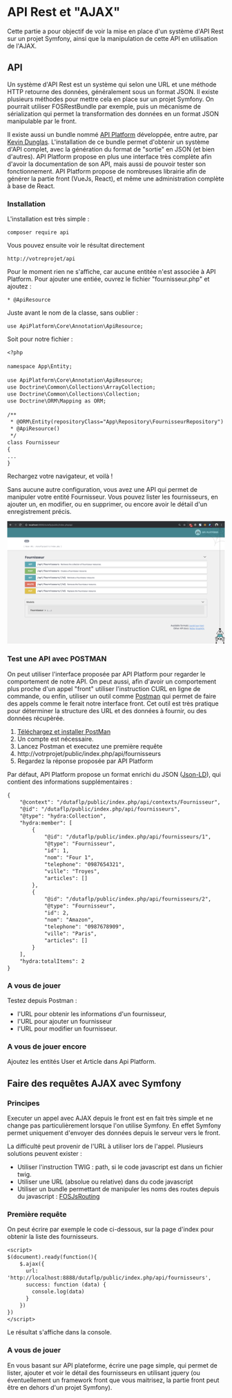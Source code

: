 # API Rest et "AJAX"

Cette partie a pour objectif de voir la mise en place d'un système d'API Rest sur un projet Symfony, ainsi que la 
manipulation de cette API en utilisation de l'AJAX.

## API

Un système d'API Rest est un système qui selon une URL et une méthode HTTP retourne des données, généralement sous un format JSON.
Il existe plusieurs méthodes pour mettre cela en place sur un projet Symfony. On pourrait utiliser FOSRestBundle par exemple, puis un mécanisme de sérialization qui permet la transformation des données en un format JSON manipulable par le front.

Il existe aussi un bundle nommé [API Platform](https://api-platform.com/) développée, entre autre, par [Kevin Dunglas](https://twitter.com/dunglas).
L'installation de ce bundle permet d'obtenir un système d'API complet, avec la génération du format de "sortie" en JSON (et bien d'autres). API Platform propose en plus une interface très complète afin d'avoir la documentation de son API, mais aussi de pouvoir tester son fonctionnement.
API Platform propose de nombreuses librairie afin de générer la partie front (VueJs, React), et même une administration complète à base de React.

### Installation

L'installation est très simple :

````
composer require api
````

Vous pouvez ensuite voir le résultat directement

````
http://votreprojet/api
````

Pour le moment rien ne s'affiche, car aucune entitée n'est associée à API Platform.
Pour ajouter une entiée, ouvrez le fichier "fournisseur.php" et ajoutez :

````
* @ApiResource
````

Juste avant le nom de la classe, sans oublier :

````
use ApiPlatform\Core\Annotation\ApiResource;
````


Soit pour notre fichier :

````
<?php

namespace App\Entity;

use ApiPlatform\Core\Annotation\ApiResource;
use Doctrine\Common\Collections\ArrayCollection;
use Doctrine\Common\Collections\Collection;
use Doctrine\ORM\Mapping as ORM;

/**
 * @ORM\Entity(repositoryClass="App\Repository\FournisseurRepository")
 * @ApiResource()
 */
class Fournisseur
{
...
}
````

Rechargez votre navigateur, et voilà !

Sans aucune autre configuration, vous avez une API qui permet de manipuler votre entité Fournisseur. 
Vous pouvez lister les fournisseurs, en ajouter un, en modifier, ou en supprimer, ou encore avoir le détail d'un enregistrement précis.

![exemple du résultat](api_fournisseur.png)

### Test une API avec POSTMAN

On peut utiliser l'interface proposée par API Platform pour regarder le comportement de notre API. On peut aussi, afin d'avoir un comportement plus proche d'un appel "front" utiliser l'instruction CURL en ligne de commande, ou enfin, utiliser un outil comme [Postman](https://www.getpostman.com/) qui permet de faire des appels comme le ferait notre interface front. Cet outil est très pratique pour déterminer la structure des URL et des données à fournir, ou des données récupèrée.

1. [Téléchargez et installer PostMan](https://www.getpostman.com/downloads/)
2. Un compte est nécessaire.
3. Lancez Postman et executez une première requête
4. http://votrprojet/public/index.php/api/fournisseurs
5. Regardez la réponse proposée par API Platform

Par défaut, API Platform propose un format enrichi du JSON ([Json-LD](https://json-ld.org/)), qui contient des informations supplémentaires : 

````
{
    "@context": "/dutaflp/public/index.php/api/contexts/Fournisseur",
    "@id": "/dutaflp/public/index.php/api/fournisseurs",
    "@type": "hydra:Collection",
    "hydra:member": [
        {
            "@id": "/dutaflp/public/index.php/api/fournisseurs/1",
            "@type": "Fournisseur",
            "id": 1,
            "nom": "Four 1",
            "telephone": "0987654321",
            "ville": "Troyes",
            "articles": []
        },
        {
            "@id": "/dutaflp/public/index.php/api/fournisseurs/2",
            "@type": "Fournisseur",
            "id": 2,
            "nom": "Amazon",
            "telephone": "0987678909",
            "ville": "Paris",
            "articles": []
        }
    ],
    "hydra:totalItems": 2
}
````

### A vous de jouer

Testez depuis Postman : 

* l'URL pour obtenir les informations d'un fournisseur, 
* l'URL pour ajouter un fournisseur
* l'URL pour modifier un fournisseur.

### A vous de jouer encore

Ajoutez les entités User et Article dans Api Platform.

## Faire des requêtes AJAX avec Symfony

### Principes
Executer un appel avec AJAX depuis le front est en fait très simple et ne change pas particulièrement lorsque l'on utilise Symfony. En effet Symfony permet uniquement d'envoyer des données depuis le serveur vers le front.

La difficulté peut provenir de l'URL à utiliser lors de l'appel. Plusieurs solutions peuvent exister :

* Utiliser l'instruction TWIG : path, si le code javascript est dans un fichier twig.
* Utiliser une URL (absolue ou relative) dans du code javascript
* Utiliser un bundle permettant de manipuler les noms des routes depuis du javascript : [FOSJsRouting](https://symfony.com/doc/master/bundles/FOSJsRoutingBundle/index.html)

### Première requête

On peut écrire par exemple le code ci-dessous, sur la page d'index pour obtenir la liste des fournisseurs.

````
<script>
$(document).ready(function(){
    $.ajax({
      url: 'http://localhost:8888/dutaflp/public/index.php/api/fournisseurs',
      success: function (data) {
        console.log(data)
      }
    })
})
</script>
````

Le résultat s'affiche dans la console.

### A vous de jouer

En vous basant sur API plateforme, écrire une page simple, qui permet de lister, ajouter et voir le détail des fournisseurs en utilisant jquery (ou éventuellement un framework front que vous maitrisez, la partie front peut être en dehors d'un projet Symfony).

